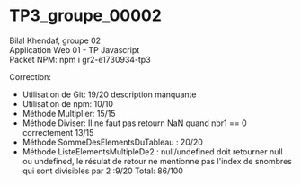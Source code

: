 # TP3_groupe_00002
Bilal Khendaf, groupe 02 <br/>
Application Web 01 - TP Javascript<br/>
Packet NPM: npm i gr2-e1730934-tp3

Correction: 
- Utilisation de Git: 19/20 description manquante
- Utilisation de npm: 10/10 
- Méthode Multiplier: 15/15
- Méthode Diviser:   Il ne faut pas retourn NaN quand nbr1 == 0 correctement 13/15
- Méthode SommeDesElementsDuTableau : 20/20
- Méthode ListeElementsMultipleDe2 : null/undefined doit retourner null ou undefined, le résulat de retour ne mentionne pas l'index de snombres qui sont divisibles par 2 :9/20
Total: 86/100
